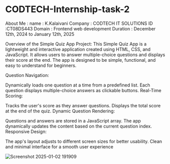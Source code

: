 # CODTECH-Internship-task-2

About Me :
name : K.Kalaivani
Company : CODTECH IT SOLUTIONS
ID :CT08DS443
Domain : Frontend web development 
Duration : December 12th, 2024 to January 12th, 2025

Overview of the Simple Quiz App Project:
This Simple Quiz App is a lightweight and interactive application created using HTML, CSS, and JavaScript. It allows users to answer multiple-choice questions and displays their score at the end. The app is designed to be simple, functional, and easy to understand for beginners.

Question Navigation:

Dynamically loads one question at a time from a predefined list.
Each question displays multiple-choice answers as clickable buttons.
Real-Time Scoring:

Tracks the user's score as they answer questions.
Displays the total score at the end of the quiz.
Dynamic Question Rendering:

Questions and answers are stored in a JavaScript array.
The app dynamically updates the content based on the current question index.
Responsive Design:

The app's layout adjusts to different screen sizes for better usability.
Clean and minimal interface for a smooth user experience

![Screenshot 2025-01-02 191909](https://github.com/user-attachments/assets/65e26e26-1b4c-4ccd-9800-b6c99eb0a4e3)
